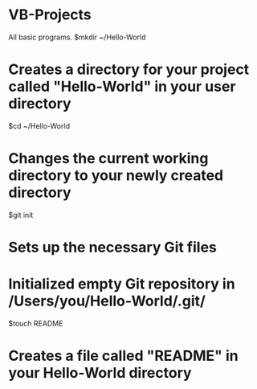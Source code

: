 VB-Projects
===========

All basic programs.
$mkdir ~/Hello-World
# Creates a directory for your project called "Hello-World" in your user directory

$cd ~/Hello-World
# Changes the current working directory to your newly created directory

$git init
# Sets up the necessary Git files
# Initialized empty Git repository in /Users/you/Hello-World/.git/

$touch README
# Creates a file called "README" in your Hello-World directory
